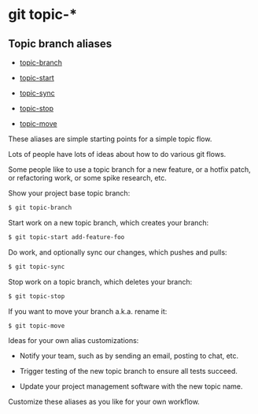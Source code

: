# git topic-*

## Topic branch aliases

* [topic-branch](topic-branch)

* [topic-start](topic-start)

* [topic-sync](topic-sync)

* [topic-stop](topic-stop)

* [topic-move](topic-move)

These aliases are simple starting points for a simple topic flow.

Lots of people have lots of ideas about how to do various git flows.

Some people like to use a topic branch for a new feature, or a
hotfix patch, or refactoring work, or some spike research, etc.

Show your project base topic branch:

```sh
$ git topic-branch
```

Start work on a new topic branch, which creates your branch:

```sh
$ git topic-start add-feature-foo
```

Do work, and optionally sync our changes, which pushes and pulls:

```sh
$ git topic-sync
```

Stop work on a topic branch, which deletes your branch:

```sh
$ git topic-stop
```

If you want to move your branch a.k.a. rename it:

```sh
$ git topic-move
```

Ideas for your own alias customizations:

  * Notify your team, such as by sending an email, posting to chat, etc.

  * Trigger testing of the new topic branch to ensure all tests succeed.

  * Update your project management software with the new topic name.

Customize these aliases as you like for your own workflow.

